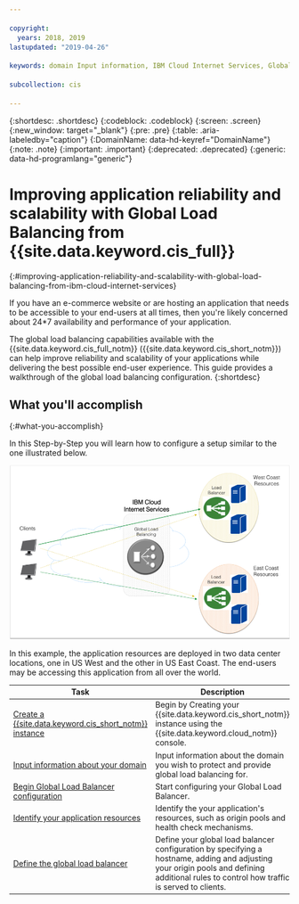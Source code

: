 ```yaml
---

copyright:
  years: 2018, 2019
lastupdated: "2019-04-26"

keywords: domain Input information, IBM Cloud Internet Services, Global Load balancing

subcollection: cis

---
```



{:shortdesc: .shortdesc}
{:codeblock: .codeblock}
{:screen: .screen}
{:new_window: target="_blank"}
{:pre: .pre}
{:table: .aria-labeledby="caption"}
{:DomainName: data-hd-keyref="DomainName"}
{:note: .note}
{:important: .important}
{:deprecated: .deprecated}
{:generic: data-hd-programlang="generic"}

# Improving application reliability and scalability with Global Load Balancing from {{site.data.keyword.cis_full}}
{:#improving-application-reliability-and-scalability-with-global-load-balancing-from-ibm-cloud-internet-services}

If you have an e-commerce website or are hosting an application that needs to be accessible to your end-users at all times, then you're likely concerned about 24*7 availability and performance of your application.

The global load balancing capabilities available with the {{site.data.keyword.cis_full_notm}} ({{site.data.keyword.cis_short_notm}}) can help improve reliability and scalability of your applications while delivering the best possible end-user experience. This guide provides a walkthrough of the global load balancing configuration.
{:shortdesc}

## What you'll accomplish
{:#what-you-accomplish}

In this Step-by-Step you will learn how to configure a setup similar to the one illustrated below.

![IMAGE](images/reliability1.png)

In this example, the application resources are deployed in two data center locations, one in US West and the other in US East Coast. The end-users may be accessing this application from all over the world.

Task  | Description
------------- | -------------
[Create a {{site.data.keyword.cis_short_notm}} instance](/docs/cis?topic=cis-create-your-cis-instance) | Begin by Creating your {{site.data.keyword.cis_short_notm}} instance using the {{site.data.keyword.cloud_notm}} console.|
[Input information about your domain](/docs/cis?topic=cis-input-information-about-your-domain) | Input information about the domain you wish to protect and provide global load balancing for.
[Begin Global Load Balancer configuration](/docs/cis?topic=cis-begin-global-load-balancer-configuration) | Start configuring your Global Load Balancer.
[Identify your application resources](/docs/cis?topic=cis-identify-your-application-resources) | Identify the your application's resources, such as origin pools and health check mechanisms.
[Define the global load balancer](/docs/cis?topic=cis-define-the-global-load-balancer) | Define your global load balancer configuration by specifying a hostname, adding and adjusting your origin pools and defining additional rules to control how traffic is served to clients.
